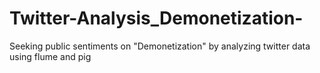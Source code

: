 # Twitter-Analysis_Demonetization-
Seeking public sentiments on "Demonetization" by analyzing twitter data using flume and pig
